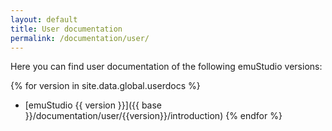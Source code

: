 ```yaml
---
layout: default
title: User documentation
permalink: /documentation/user/
---
```


Here you can find user documentation of the following emuStudio versions:

{% for version in site.data.global.userdocs %}
- [emuStudio {{ version }}]({{ base }}/documentation/user/{{version}}/introduction)
{% endfor %}
